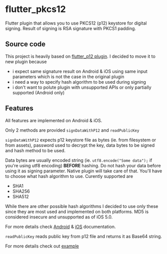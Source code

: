 # flutter_pkcs12

Flutter plugin that allows you to use PKCS12 (p12) keystore for digital signing.
Result of signing is RSA signature with PKCS1 padding.

## Source code

This project is heavily based on 
[flutter_p12 plugin](https://github.com/Dviejopomata/flutter-p12).
I decided to move it to new plugin because
- i expect same signature result on Android & iOS using same input parameters which is not the case in the original plugin
- i need a way to specify hash algorithm to be used during signing
- i don't want to polute plugin with unsupported APIs or only partially supported (Android only)

## Features

All features are implemented on Android & iOS.

Only 2 methods are provided `signDataWithP12` and `readPublicKey`

`signDataWithP12` expects p12 keystore file as bytes (ie. from filesystem or from assets), password used to decrypt the key, data bytes to be signed and hash method to be used.

Data bytes are usually encoded string (ie. `utf8.encode("Some data");` if you're using utf8 encoding) **BEFORE** hashing. Do not hash your data before using it as signing parameter. Native plugin will take care of that. You'll have to choose what hash algorithm to use. Curently supported are

- SHA1
- SHA256
- SHA512

While there are other possible hash algorithms I decided to use only these since they are most used and implemented on both platforms.
MD5 is considered insecure and unsupported as of iOS 5.0.

For more details check [Android](https://developer.android.com/reference/java/security/Signature) & [iOS](https://developer.apple.com/documentation/security/secpadding) documentation.

`readPublicKey` reads public key from p12 file and returns it as Base64 string.

For more details check out [example](https://github.com/shaxxx/flutter_pkcs12/tree/master/example)
